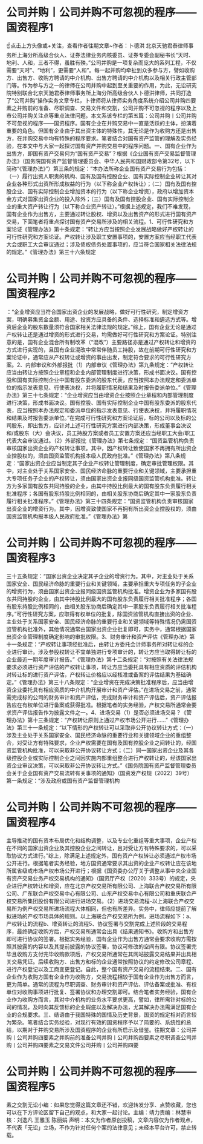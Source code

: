 # 公司并购丨公司并购不可忽视的程序——国资程序1

☝点击上方头像或+关注，查看作者往期文章~作者：卜德洪 北京天驰君泰律师事务所上海分所高级合伙人、证券法律业务内核委员、证券专委会副秘书长“天时、地利、人和，三者不得，虽胜有殃。”公司并购是一项复杂而庞大的系列工程，不仅需要“天时”、“地利”，更需要“人和”。每一起并购均牵扯到众多参与方，譬如收购方、出售方、收购方聘请的中介机构、出售方聘请的中介机构以及相关行政主管部门等。作为参与方之一的律师在公司并购中起到至关重要的作用，为此，无讼研究院特别联合北京天驰君泰律师事务所上海分所高级合伙人卜德洪律师，共同打造了“公司并购”操作实务文章专栏，卜律师将从律师实务角度系统介绍公司并购四要素之并购前的准备、尽职调查、交易文件和交割，公司并购不可忽视的程序以及上市公司并购关注点等重点法律问题。本文系该专栏的第五篇：公司并购丨公司并购不可忽视的程序——国资程序。国有企业在并购交易中一直是活跃的主体，扮演着重要的角色。但国有企业由于其出资主体的特殊性，其无论是作为收购方还是出售方，在并购交易中均有特殊的程序要求。笔者结合对国有资产监管的理解及实务经验，在本文中与大家一起探讨国有资产并购交易中的程序问题。一、国有企业作为出售方，即国有资产交易何为“国有资产交易”？根据《企业国有资产交易监督管理办法》（国务院国有资产监督管理委员会、中华人民共和国财政部令第32号，以下简称“《管理办法》”）第三条的规定：“本办法所称企业国有资产交易行为包括：（一）履行出资人职责的机构、国有及国有控股企业、国有实际控制企业转让其对企业各种形式出资所形成权益的行为（以下称企业产权转让）；（二）国有及国有控股企业、国有实际控制企业增加资本的行为（以下称企业增资），政府以增加资本金方式对国家出资企业的投入除外；（三）国有及国有控股企业、国有实际控制企业的重大资产转让行为（以下称企业资产转让）。”根据上述规定，我们不难发现，国有企业作为出售方，主要通过转让股权、增资以及出售资产的形式进行国有资产交易，下面笔者将重点探讨国有资产交易所涉及的相关流程。1、可行性研究和方案论证《管理办法》第十条规定：“转让方应当按照企业发展战略做好产权转让的可行性研究和方案论证。产权转让涉及职工安置事项的，安置方案应当经职工代表大会或职工大会审议通过；涉及债权债务处置事项的，应当符合国家相关法律法规的规定。”《管理办法》第三十六条规定

# 公司并购丨公司并购不可忽视的程序——国资程序2

：“企业增资应当符合国家出资企业的发展战略，做好可行性研究，制定增资方案，明确募集资金金额、用途、投资方应具备的条件、选择标准和遴选方式等。增资后企业的股东数量须符合国家相关法律法规的规定。”综上，国有企业无论是通过产权转让还是通过增资的形式进行交易，均需做好可行性研究和方案论证。特别注意的是，国有企业混合所有制改革（“混改”）主要路径亦是通过产权转让和增资的方式进行实现的，且国有企业混改中常常伴随员工持股，故在前期可行性研究和方案论证中，通常应从产权转让或增资的事由出发，制定符合要求的可行性研究方案。2、内部审议和外部报批（1）内部审议《管理办法》第九条规定：“产权转让应当由转让方按照企业章程和企业内部管理制度进行决策，形成书面决议。国有控股和国有实际控制企业中国有股东委派的股东代表，应当按照本办法规定和委派单位的指示发表意见、行使表决权，并将履职情况和结果及时报告委派单位。”《管理办法》第三十七条规定：“企业增资应当由增资企业按照企业章程和内部管理制度进行决策，形成书面决议。国有控股、国有实际控制企业中国有股东委派的股东代表，应当按照本办法规定和委派单位的指示发表意见、行使表决权，并将履职情况和结果及时报告委派单位。”在完成可行性研究和方案论证后，标的公司以及标的公司股东，即出售方，应针对上述可行性研究方案进行内部决策，形成董事会决议和/或股东（大）会决议，员工持股方案或者员工安置方案还应当经职工大会/职工代表大会审议通过。（2）外部报批《管理办法》第七条规定：“国资监管机构负责审核国家出资企业的产权转让事项。其中，因产权转让致使国家不再拥有所出资企业控股权的，须由国资监管机构报本级人民政府批准。”《管理办法》第八条规定：“国家出资企业应当制定其子企业产权转让管理制度，确定审批管理权限。其中，对主业处于关系国家安全、国民经济命脉的重要行业和关键领域，主要承担重大专项任务子企业的产权转让，须由国家出资企业报同级国资监管机构批准。转让方为多家国有股东共同持股的企业，由其中持股比例最大的国有股东负责履行相关批准程序；各国有股东持股比例相同的，由相关股东协商后确定其中一家股东负责履行相关批准程序。”《管理办法》第三十四条规定：“国资监管机构负责审核国家出资企业的增资行为。其中，因增资致使国家不再拥有所出资企业控股权的，须由国资监管机构报本级人民政府批准。”《管理办法》第

# 公司并购丨公司并购不可忽视的程序——国资程序3

三十五条规定：“国家出资企业决定其子企业的增资行为。其中，对主业处于关系国家安全、国民经济命脉的重要行业和关键领域，主要承担重大专项任务的子企业的增资行为，须由国家出资企业报同级国资监管机构批准。增资企业为多家国有股东共同持股的企业，由其中持股比例最大的国有股东负责履行相关批准程序；各国有股东持股比例相同的，由相关股东协商后确定其中一家股东负责履行相关批准程序。”可行性研究方案，应取得有权单位的批复，除国资监管机构直接出资的企业、主业处于关系国家安全、国民经济命脉的重要行业和关键领域等特殊情况仍需国资监管机构批准外，其他情况通常由国家出资企业批复即可，实务中，通常根据国家出资企业管理制度确定影响的审批权限。3、财务审计和资产评估《管理办法》第十一条规定：“产权转让事项经批准后，由转让方委托会计师事务所对转让标的企业进行审计。涉及参股权转让不宜单独进行专项审计的，转让方应当取得转让标的企业最近一期年度审计报告。”《管理办法》第十二条规定：“对按照有关法律法规要求必须进行资产评估的产权转让事项，转让方应当委托具有相应资质的评估机构对转让标的进行资产评估，产权转让价格应以经核准或备案的评估结果为基础确定。”《管理办法》第三十八条规定：“企业增资在完成决策批准程序后，应当由增资企业委托具有相应资质的中介机构开展审计和资产评估。”在进场交易之前，通常需完成标的公司的财务审计和资产评估，完成财务审计和资产评估后，资产评估报告应在有权单位进行备案或获得批准。根据笔者的实务经验，产权交易所通常会要求资产评估报告作为披露文件之一。4、进场交易（1）是否必须进场交易？《管理办法》第十三条规定：“产权转让原则上通过产权市场公开进行……”《管理办法》第三十一条规定：“以下情形的产权转让可以采取非公开协议转让方式：（一）涉及主业处于关系国家安全、国民经济命脉的重要行业和关键领域企业的重组整合，对受让方有特殊要求，企业产权需要在国有及国有控股企业之间转让的，经国资监管机构批准，可以采取非公开协议转让方式；（二）同一国家出资企业及其各级控股企业或实际控制企业之间因实施内部重组整合进行产权转让的，经该国家出资企业审议决策，可以采取非公开协议转让方式。”《国务院国有资产监督管理委员会关于企业国有资产交易流转有关事项的通知》（国资发产权规〔2022〕39号）第一条规定：“涉及政府或国有资产监督管理机构

# 公司并购丨公司并购不可忽视的程序——国资程序4

主导推动的国有资本布局优化和结构调整，以及专业化重组等重大事项，企业产权在不同的国家出资企业及其控股企业之间转让，且对受让方有特殊要求的，可以采取协议方式进行。”综上，除满足上述规定外，国有资产产权转让必须通过产权市场公开进行。根据笔者实务经验，地方国资通常要求其出资的企业产权转让应在该地所属省级或市场产权市场公开进行；根据《国资委办公厅关于调整从事中央企业国有资产交易业务产权交易机构的通知》（国资厅产权〔2020〕333号）的规定，央企进行产权转让和增资，应在北京产权交易所有限公司、上海联合产权交易所有限公司、广东联合产权交易中心有限公司、山东产权交易中心有限公司和重庆联合产权交易所集团股份有限公司进行进场交易。（2）进场交易流程-以上海联合产权交易所为例产权交易所进场流程大体相同，但也有所差异。实务中，律师应提前了解拟进场的产权市场具体的规则。以上海联合产权交易所为例，进场流程如下：a、产权转让的流程b、增资转让的流程5、协议签署与交割完成上述阶段的交易程序，最终确定收购方后，产权交易所通常会出具《结果通知书》。收购方和出售方即可进行协议的签署。根据实务经验，国有企业作为出售方通常会要求收购方需按照其披露的内容以及其提前披露的协议签署，协议可修改的空间有限。协议签署完毕且收购方支付完毕收购款项后，产权交易所通常在其网站披露交易结果并出具相关交易凭证。后续收购方、出售方和标的企业通常按照协议的约定修改公司章程、进行产权登记以及工商变更登记。自此，整个国有资产交易的流程结束。二、国有企业作为收购方国有企业作为收购方，交易流程相较于国有企业作为出售方而言，更为简单。通常的流程为尽职调查、财务审计和资产评估、评估备案或批准、有权单位对收购事项进行批复、签署协议和办理交割即可。结合笔者实务经验，国有企业作为收购方而言，其对中介机构的业务水平要求更高，譬如，律所需针对标的公司的情况，及时向其反馈标的企业瑕疵以及解决办法，尤其解决办法需满足国有企业的合规要求。三、结语由于我国特殊的国情及历史背景，国资的规定相对而言较为繁杂。笔者结合实务经验，对现行有效的国资程序予以了简要的、系统性的总结，以期对于并购交易所涉及国资程序的企业有所启示及借鉴。往期文章：公司并购丨公司并购四要素之并购前的准备公司并购丨公司并购四要素之尽职调查公司并购丨公司并购四要素之交易文件公司并购丨公司并购四要

# 公司并购丨公司并购不可忽视的程序——国资程序5

素之交割无讼小编：如果您觉得这篇文章还不错，欢迎转发分享、点赞收藏，您也可以在下方评论区留下自己的观点，和大家一起讨论。主编：靖力责编：林慧审核：刘逸凡 王雅玉 陈丽娟 声明：本文为作者原创投稿，文章内容仅为作者观点，不代表「无讼」立场，不作为针对任何个案的法律意见；未经本平台许可，禁止转载。

